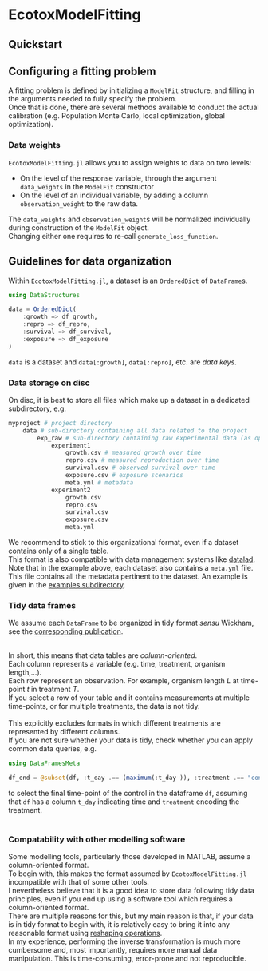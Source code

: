 # EcotoxModelFitting

## Quickstart


## Configuring a fitting problem 

A fitting problem is defined by initializing a `ModelFit` structure, 
and filling in the arguments needed to fully specify the problem. <br>
Once that is done, there are several methods available to conduct the actual calibration 
(e.g. Population Monte Carlo, local optimization, global optimization).

### Data weights

`EcotoxModelFitting.jl` allows you to assign weights to data on two levels: 

- On the level of the response variable, through the argument `data_weights` in the `ModelFit` constructor
- On the level of an individual variable, by adding a column `observation_weight` to the raw data.

The `data_weights` and `observation_weight`s will be normalized individually during construction of the `ModelFit` object. <br>
Changing either one requires to re-call `generate_loss_function`.

## Guidelines for data organization

Within `EcotoxModelFitting.jl`, a dataset is an `OrderedDict` of `DataFrame`s. <br>


```Julia
using DataStructures

data = OrderedDict(
    :growth => df_growth,
    :repro => df_repro,
    :survival => df_survival,
    :exposure => df_exposure
)

```
`data` is a dataset and `data[:growth]`, `data[:repro]`, etc. are *data keys*. <br>

### Data storage on disc

On disc, it is best to store all files which make up a dataset in a dedicated subdirectory, e.g.

```bash
myproject # project directory
    data # sub-directory containing all data related to the project
        exp_raw # sub-directory containing raw experimental data (as opposed to simulation output etc.)
            experiment1
                growth.csv # measured growth over time
                repro.csv # measured reproduction over time
                survival.csv # observed survival over time
                exposure.csv # exposure scenarios
                meta.yml # metadata
            experiment2
                growth.csv
                repro.csv
                survival.csv
                exposure.csv
                meta.yml
```

We recommend to stick to this organizational format, even if a dataset contains only of a single table. <br>
This format is also compatible with data management systems like [datalad](https://www.datalad.org/). <br>
Note that in the example above, each dataset also contains a `meta.yml` file. <br>
This file contains all the metadata pertinent to the dataset. 
An example is given in the [examples subdirectory](https://github.com/SimonHansul/EcotoxModelFitting.jl/tree/main/examples/data/dataset_template). <br>

### Tidy data frames
We assume each `DataFrame` to be organized in tidy format *sensu* Wickham, see the [corresponding publication](https://www.jstatsoft.org/article/view/v059i10/). <br><br>

In short, this means that data tables are *column-oriented*. <br>
Each column represents a variable (e.g. time, treatment, organism length,...). <br>
Each row represent an observation. For example, organism length $L$ at time-point $t$ in treatment $T$. <br>
If you select a row of your table and it contains measurements at multiple time-points, 
or for multiple treatments, the data is not tidy. <br><br>
This explicitly excludes formats in which different treatments are represented by different columns. <br>
If you are not sure whether your data is tidy, check whether you can apply common data queries, e.g.

```Julia
using DataFramesMeta 

df_end = @subset(df, :t_day .== (maximum(:t_day )), :treatment .== "control")

```

to select the final time-point of the control in the dataframe `df`, assuming that `df` has a column `t_day` indicating time and `treatment` encoding the treatment. <br><br>


### Compatability with other modelling software 

Some modelling tools, particularly those developed in MATLAB, assume a column-oriented format. <br>
To begin with, this makes the format assumed by `EcotoxModelFitting.jl` incompatible with that of some other tools. <br>
I nevertheless believe that it is a good idea to store data following tidy data principles, 
even if you end up using a software tool which requires a column-oriented format. <br>
There are multiple reasons for this, but my main reason is that, if your data is in tidy format to begin with, 
it is relatively easy to bring it into any reasonable format using [reshaping operations](https://dataframes.juliadata.org/stable/man/reshaping_and_pivoting/). <br>
In my experience, performing the inverse transformation is much more cumbersome and, 
most importantly, requires more manual data manipulation. 
This is time-consuming, error-prone and not reproducible.

